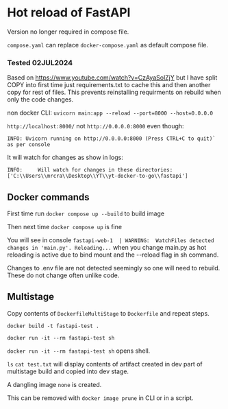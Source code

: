 # Hot reload of FastAPI

Version no longer required in compose file.

`compose.yaml` can replace `docker-compose.yaml` as default compose file.

### Tested 02JUL2024

Based on https://www.youtube.com/watch?v=CzAyaSolZjY but I have split COPY into first time just requirements.txt to cache this and then another copy for rest of files. This prevents reinstalling requirments on rebuild when only the code changes.

non docker CLI: `uvicorn main:app --reload --port=8000 --host=0.0.0.0`

`http://localhost:8000/` not `http://0.0.0.0:8000` even though:

```
INFO: Uvicorn running on http://0.0.0.0:8000 (Press CTRL+C to quit)` as per console
```

It will watch for changes as show in logs:
```
INFO:     Will watch for changes in these directories: ['C:\\Users\\mrcra\\Desktop\\YT\\yt-docker-to-go\\fastapi']
```

## Docker commands

First time run `docker compose up --build` to build image

Then next time `docker compose up` is fine

You will see in console `fastapi-web-1  | WARNING:  WatchFiles detected changes in 'main.py'. Reloading...` when you change main.py as hot reloading is active due to bind mount and the --reload flag in sh command.

Changes to .env file are not detected seemingly so one will need to rebuild. These do not change often unlike code.

## Multistage

Copy contents of `DockerfileMultiStage` to `Dockerfile` and repeat steps.

`docker build -t fastapi-test .`

`docker run -it --rm fastapi-test sh`

`docker run -it --rm fastapi-test sh` opens shell.

`ls`
`cat test.txt` will display contents of artifact created in dev part of multistage build and copied into dev stage.

A dangling image `none` is created.

This can be removed with `docker image prune` in CLI or in a script.